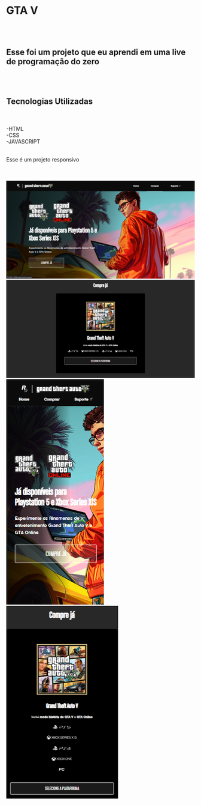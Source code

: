 <h1>GTA V</h1>
<br>
<br>
<h2>Esse foi um projeto que eu aprendi em uma live de programação do zero</h2>
<br>
<br>
<h2>Tecnologias Utilizadas</h2>
<br>
            <br>-HTML
            <br>-CSS
            <br>-JAVASCRIPT
<br>
<br>
<p>Esse é um projeto responsivo</p>
<br>
<br>
<img src="https://github.com/tavaresluiz/projeto-gta-v/blob/main/src/imagens/Desktop.png?raw=true"/>
<img src="https://github.com/tavaresluiz/projeto-gta-v/blob/main/src/imagens/Desktop%202.png?raw=true"/>
<img src="https://github.com/tavaresluiz/projeto-gta-v/blob/main/src/imagens/Mobile.png?raw=true"/>
<img src="https://github.com/tavaresluiz/projeto-gta-v/blob/main/src/imagens/Mobile%202.png?raw=true"/>

